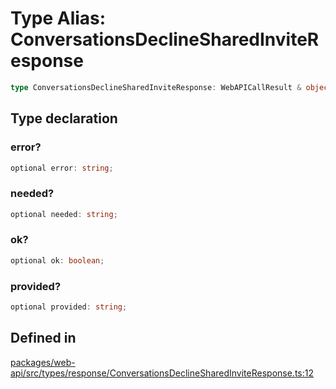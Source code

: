 # Type Alias: ConversationsDeclineSharedInviteResponse

```ts
type ConversationsDeclineSharedInviteResponse: WebAPICallResult & object;
```

## Type declaration

### error?

```ts
optional error: string;
```

### needed?

```ts
optional needed: string;
```

### ok?

```ts
optional ok: boolean;
```

### provided?

```ts
optional provided: string;
```

## Defined in

[packages/web-api/src/types/response/ConversationsDeclineSharedInviteResponse.ts:12](https://github.com/slackapi/node-slack-sdk/blob/main/packages/web-api/src/types/response/ConversationsDeclineSharedInviteResponse.ts#L12)
